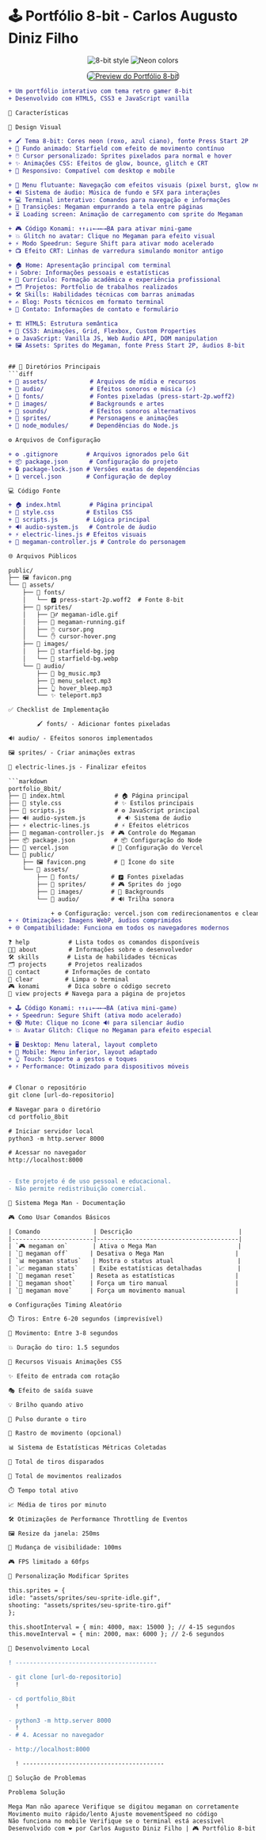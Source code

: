 # 🕹️ Portfólio 8-bit - Carlos Augusto Diniz Filho

<p align="center">
  <img src="https://img.shields.io/badge/STYLE-8BIT-00ff00?style=for-the-badge" alt="8-bit style">
  <img src="https://img.shields.io/badge/COLOR-NEON-ff00ff?style=for-the-badge" alt="Neon colors">
</p>

<p align="center">
  <a href="https://ibb.co/SwpmQkY" target="_blank">
    <img src="https://i.ibb.co/ycHVYWYc/1.png" alt="Preview do Portfólio 8-bit" style="border: 1px solid #2d2d2d; border-radius: 8px;">
  </a>
</p>

````diff
+ Um portfólio interativo com tema retro gamer 8-bit
+ Desenvolvido com HTML5, CSS3 e JavaScript vanilla

🌟 Características

🎨 Design Visual

+ 🖌️ Tema 8-bit: Cores neon (roxo, azul ciano), fonte Press Start 2P
+ 🌌 Fundo animado: Starfield com efeito de movimento contínuo
+ 🖱️ Cursor personalizado: Sprites pixelados para normal e hover
+ ✨ Animações CSS: Efeitos de glow, bounce, glitch e CRT
+ 📱 Responsivo: Compatível com desktop e mobile

+ 🍔 Menu flutuante: Navegação com efeitos visuais (pixel burst, glow neon)
+ 🔊 Sistema de áudio: Música de fundo e SFX para interações
+ 💻 Terminal interativo: Comandos para navegação e informações
+ 🤖 Transições: Megaman empurrando a tela entre páginas
+ ⏳ Loading screen: Animação de carregamento com sprite do Megaman

+ 🎮 Código Konami: ↑↑↓↓←→←→BA para ativar mini-game
+ 💥 Glitch no avatar: Clique no Megaman para efeito visual
+ ⚡ Modo Speedrun: Segure Shift para ativar modo acelerado
+ 📺 Efeito CRT: Linhas de varredura simulando monitor antigo

+ 🏠 Home: Apresentação principal com terminal
+ ℹ️ Sobre: Informações pessoais e estatísticas
+ 📄 Currículo: Formação acadêmica e experiência profissional
+ 🗂️ Projetos: Portfolio de trabalhos realizados
+ 🛠️ Skills: Habilidades técnicas com barras animadas
+ ✍️ Blog: Posts técnicos em formato terminal
+ 📧 Contato: Informações de contato e formulário

+ 🏗️ HTML5: Estrutura semântica
+ 🎨 CSS3: Animações, Grid, Flexbox, Custom Properties
+ ⚙️ JavaScript: Vanilla JS, Web Audio API, DOM manipulation
+ 🖼️ Assets: Sprites do Megaman, fonte Press Start 2P, áudios 8-bit


## 📁 Diretórios Principais
```diff
+ 📂 assets/            # Arquivos de mídia e recursos
+ 📂 audio/             # Efeitos sonoros e música (✓)
+ 📂 fonts/             # Fontes pixeladas (press-start-2p.woff2)
+ 📂 images/            # Backgrounds e artes
+ 📂 sounds/            # Efeitos sonoros alternativos
+ 📂 sprites/           # Personagens e animações
+ 📂 node_modules/      # Dependências do Node.js

⚙️ Arquivos de Configuração

+ ⚙️ .gitignore        # Arquivos ignorados pelo Git
+ 📦 package.json      # Configuração do projeto
+ 🔒 package-lock.json # Versões exatas de dependências
+ 🎨 vercel.json       # Configuração de deploy

💻 Código Fonte

+ 🏠 index.html        # Página principal
+ 🎨 style.css         # Estilos CSS
+ 🧠 scripts.js        # Lógica principal
+ 🔊 audio-system.js   # Controle de áudio
+ ⚡ electric-lines.js # Efeitos visuais
+ 🤖 megaman-controller.js # Controle do personagem

🌐 Arquivos Públicos

public/
├── 🖼️ favicon.png
└── 📂 assets/
    ├── 📂 fonts/
    │   └── 🅿 press-start-2p.woff2  # Fonte 8-bit
    ├── 📂 sprites/
    │   ├── 🏃♂️ megaman-idle.gif
    │   ├── 💨 megaman-running.gif
    │   ├── 🖱️ cursor.png
    │   └── ✋ cursor-hover.png
    ├── 📂 images/
    │   ├── 🌌 starfield-bg.jpg
    │   └── 🌠 starfield-bg.webp
    └── 📂 audio/
        ├── 🎵 bg_music.mp3
        ├── 💬 menu_select.mp3
        ├── 👆 hover_bleep.mp3
        └── ✨ teleport.mp3

✅ Checklist de Implementação

        🖌️ fonts/ - Adicionar fontes pixeladas

🔊 audio/ - Efeitos sonoros implementados

🖼️ sprites/ - Criar animações extras

🧪 electric-lines.js - Finalizar efeitos

```markdown
portfolio_8bit/
├── 📄 index.html              # 🏠 Página principal
├── 🎨 style.css               # ✨ Estilos principais
├── 🧠 scripts.js              # ⚙️ JavaScript principal
├── 🔊 audio-system.js         # 🔉 Sistema de áudio
├── ⚡ electric-lines.js       # ⚡ Efeitos elétricos
├── 🤖 megaman-controller.js  # 🎮 Controle do Megaman
├── 📦 package.json           # 📦 Configuração do Node
├── 🎨 vercel.json            # 🚀 Configuração do Vercel
└── 📁 public/
    ├── 🖼️ favicon.png        # 🔖 Ícone do site
    └── 📁 assets/
        ├── 📁 fonts/         # 🅿 Fontes pixeladas
        ├── 📁 sprites/       # 🎮 Sprites do jogo
        ├── 📁 images/        # 🌌 Backgrounds
        └── 📁 audio/         # 🔊 Trilha sonora

            + ⚙️ Configuração: vercel.json com redirecionamentos e cleanUrls
+ ⚡ Otimizações: Imagens WebP, áudios comprimidos
+ 🌐 Compatibilidade: Funciona em todos os navegadores modernos

❓ help           # Lista todos os comandos disponíveis
👨‍💻 about         # Informações sobre o desenvolvedor
🛠️ skills        # Lista de habilidades técnicas
🗂️ projects      # Projetos realizados
📧 contact       # Informações de contato
🧹 clear         # Limpa o terminal
🎮 konami        # Dica sobre o código secreto
👀 view projects # Navega para a página de projetos

+ 🕹️ Código Konami: ↑↑↓↓←→←→BA (ativa mini-game)
+ ⚡ Speedrun: Segure Shift (ativa modo acelerado)
+ 🔇 Mute: Clique no ícone 🔊 para silenciar áudio
+ 💥 Avatar Glitch: Clique no Megaman para efeito especial

+ 🖥️ Desktop: Menu lateral, layout completo
+ 📱 Mobile: Menu inferior, layout adaptado
+ 👆 Touch: Suporte a gestos e toques
+ ⚡ Performance: Otimizado para dispositivos móveis


# Clonar o repositório
git clone [url-do-repositorio]

# Navegar para o diretório
cd portfolio_8bit

# Iniciar servidor local
python3 -m http.server 8000

# Acessar no navegador
http://localhost:8000


- Este projeto é de uso pessoal e educacional.
- Não permite redistribuição comercial.

🤖 Sistema Mega Man - Documentação

🎮 Como Usar Comandos Básicos

| Comando               | Descrição                              |
|-----------------------|----------------------------------------|
| `🎮 megaman on`       | Ativa o Mega Man                       |
| `🔴 megaman off`      | Desativa o Mega Man                    |
| `📊 megaman status`   | Mostra o status atual                  |
| `📈 megaman stats`    | Exibe estatísticas detalhadas          |
| `🔄 megaman reset`    | Reseta as estatísticas                 |
| `🔫 megaman shoot`    | Força um tiro manual                   |
| `🏃 megaman move`     | Força um movimento manual              |

⚙️ Configurações Timing Aleatório

⏱️ Tiros: Entre 6-20 segundos (imprevisível)

🏃 Movimento: Entre 3-8 segundos

💥 Duração do tiro: 1.5 segundos

🎨 Recursos Visuais Animações CSS

✨ Efeito de entrada com rotação

🎭 Efeito de saída suave

💡 Brilho quando ativo

💓 Pulso durante o tiro

🚀 Rastro de movimento (opcional)

📊 Sistema de Estatísticas Métricas Coletadas

🔫 Total de tiros disparados

🏃 Total de movimentos realizados

⏱️ Tempo total ativo

📈 Média de tiros por minuto

🛠️ Otimizações de Performance Throttling de Eventos

🖼️ Resize da janela: 250ms

👀 Mudança de visibilidade: 100ms

🎮 FPS limitado a 60fps

🎨 Personalização Modificar Sprites

this.sprites = {
idle: "assets/sprites/seu-sprite-idle.gif",
shooting: "assets/sprites/seu-sprite-tiro.gif"
};

this.shootInterval = { min: 4000, max: 15000 }; // 4-15 segundos
this.moveInterval = { min: 2000, max: 6000 }; // 2-6 segundos

🔧 Desenvolvimento Local

! ----------------------------------------

- git clone [url-do-repositorio]
  !

- cd portfolio_8bit
  !

- python3 -m http.server 8000
  !
- # 4. Acessar no navegador

- http://localhost:8000

  ! ----------------------------------------

🐛 Solução de Problemas

Problema Solução

Mega Man não aparece Verifique se digitou megaman on corretamente
Movimento muito rápido/lento Ajuste movementSpeed no código
Não funciona no mobile Verifique se o terminal está acessível
Desenvolvido com ❤️ por Carlos Augusto Diniz Filho | 🎮 Portfólio 8-bit | 2025 whatszap 91 88199828

````
